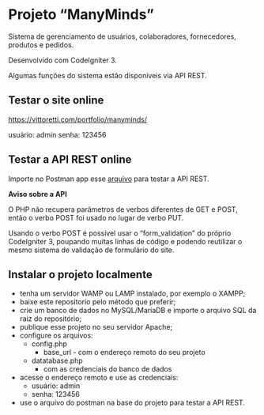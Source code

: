 # Projeto “ManyMinds”

Sistema de gerenciamento de usuários, colaboradores, fornecedores, produtos e pedidos.

Desenvolvido com CodeIgniter 3.

Algumas funções do sistema estão disponíveis via API REST.

## Testar o site online

https://vittoretti.com/portfolio/manyminds/

usuário: admin
senha: 123456

## Testar a API REST online

Importe no Postman app esse [arquivo](https://vittoretti.com/portfolio/download.php?file=manyminds-production-postman) para testar a API REST.

**Aviso sobre a API**

O PHP não recupera parâmetros de verbos diferentes de GET e POST, então o verbo POST foi usado no lugar de verbo PUT.

Usando o verbo POST é possível usar o “form_validation” do próprio CodeIgniter 3, poupando muitas linhas de código e podendo reutilizar o mesmo sistema de validação de formulário do site.

## Instalar o projeto localmente

- tenha um servidor WAMP ou LAMP instalado, por exemplo o XAMPP;
- baixe este repositorio pelo método que preferir;
- crie um banco de dados no MySQL/MariaDB e importe o arquivo SQL da raiz do repositório;
- publique esse projeto no seu servidor Apache;
- configure os arquivos:
  - config.php
    - base_url - com o endereço remoto do seu projeto
  - datatabase.php
    - com as credenciais do banco de dados
- acesse o endereço remoto e use as credenciais:
  - usuário: admin
  - senha: 123456
- use o arquivo do postman na base do projeto para testar a API REST.
